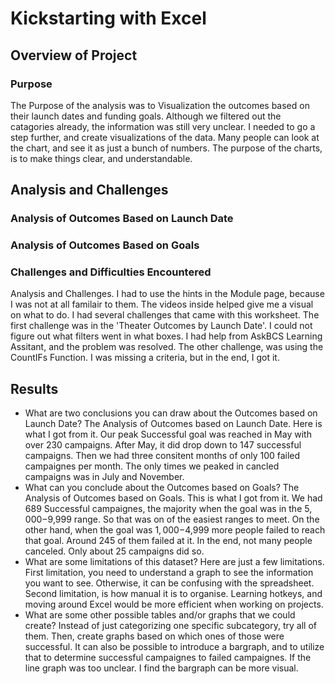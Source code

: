 # Kickstarting with Excel

## Overview of Project

### Purpose
The Purpose of the analysis was to Visualization the outcomes based on their launch dates and funding goals. Although we filtered out the catagories already, the information was still very unclear. I needed to go a step further, and create visualizations of the data. Many people can look at the chart, and see it as just a bunch of numbers. The purpose of the charts, is to make things clear, and understandable.
## Analysis and Challenges

### Analysis of Outcomes Based on Launch Date

### Analysis of Outcomes Based on Goals

### Challenges and Difficulties Encountered
Analysis and Challenges. I had to use the hints in the Module page, because I was not at all familair to them. The videos inside helped give me a visual on what to do. I had several challenges that came with this worksheet. The first challenge was in the 'Theater Outcomes by Launch Date'. I could not figure out what filters went in what boxes. I had help from AskBCS Learning Assitant, and the problem was resolved. The other challenge, was using the CountIFs Function. I was missing a criteria, but in the end, I got it. 
## Results

- What are two conclusions you can draw about the Outcomes based on Launch Date?
The Analysis of Outcomes based on Launch Date. Here is what I got from it. Our peak Successful goal was reached in May with over 230 campaigns. After May, it did drop down to 147 successful campaigns. Then we had three consitent months of only 100 failed campaignes per month. The only times we peaked in cancled campaigns was in July and November. 
- What can you conclude about the Outcomes based on Goals?
The Analysis of Outcomes based on Goals. This is what I got from it. We had 689 Successful campaignes, the majority when the goal was in the $5,000-$9,999 range. So that was on of the easiest ranges to meet. On the other hand, when the goal was $1,000-$4,999 more people failed to reach that goal. Around 245 of them failed at it. In the end, not many people canceled. Only about 25 campaigns did so.
- What are some limitations of this dataset?
Here are just a few limitations. First limitation, you need to understand a graph to see the information you want to see. Otherwise, it can be confusing with the spreadsheet. Second limitation, is how manual it is to organise. Learning hotkeys, and moving around Excel would be more efficient when working on projects.
- What are some other possible tables and/or graphs that we could create?
Instead of just categorizing one specific subcategory, try all of them. Then, create graphs based on which ones of those were successful. It can also be possible to introduce a bargraph, and to utilize that to determine successful campaignes to failed campaignes. If the line graph was too unclear. I find the bargraph can be more visual.  